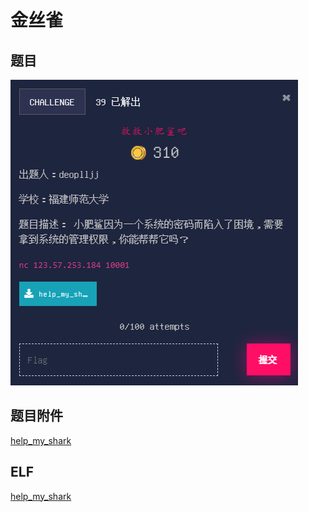 # 金丝雀

## 题目

![题目](images/题目.png)

## 题目附件

[help_my_shark](files/help_my_shark)

## ELF

[help_my_shark](files/help_my_shark)